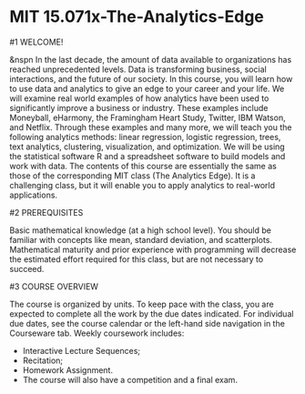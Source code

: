 # MIT 15.071x-The-Analytics-Edge

#1 WELCOME!

 &nspn In the last decade, the amount of data available to organizations has reached unprecedented levels. Data is transforming business, social interactions, and the future of our society. In this course, you will learn how to use data and analytics to give an edge to your career and your life. We will examine real world examples of how analytics have been used to significantly improve a business or industry. These examples include Moneyball, eHarmony, the Framingham Heart Study, Twitter, IBM Watson, and Netflix. Through these examples and many more, we will teach you the following analytics methods: linear regression, logistic regression, trees, text analytics, clustering, visualization, and optimization. We will be using the statistical software R and a spreadsheet software to build models and work with data. The contents of this course are essentially the same as those of the corresponding MIT class (The Analytics Edge). It is a challenging class, but it will enable you to apply analytics to real-world applications. 

 

#2 PREREQUISITES


 Basic mathematical knowledge (at a high school level). You should be familiar with concepts like mean, standard deviation, and scatterplots. Mathematical maturity and prior experience with programming will decrease the estimated effort required for this class, but are not necessary to succeed. 

 

#3 COURSE OVERVIEW

 The course is organized by units. To keep pace with the class, you are expected to complete all the work by the due dates indicated. For individual due dates, see the course calendar or the left-hand side navigation in the Courseware tab. Weekly coursework includes:

- Interactive Lecture Sequences;
- Recitation;
- Homework Assignment.
- The course will also have a competition and a final exam.
